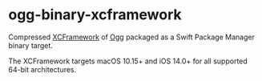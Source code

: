 # ogg-binary-xcframework

Compressed [XCFramework](https://github.com/sbooth/AudioXCFrameworks/tree/main/ogg) of [Ogg](https://gitlab.xiph.org/xiph/ogg) packaged as a Swift Package Manager binary target.

The XCFramework targets macOS 10.15+ and iOS 14.0+ for all supported 64-bit architectures.

